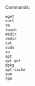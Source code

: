 
Commands:

```shell
wget
curl
rm
touch
mkdir
rmdir
cat
sudo
su
apt
apt-get
dpkg
apt-cache
yum
rpm
```